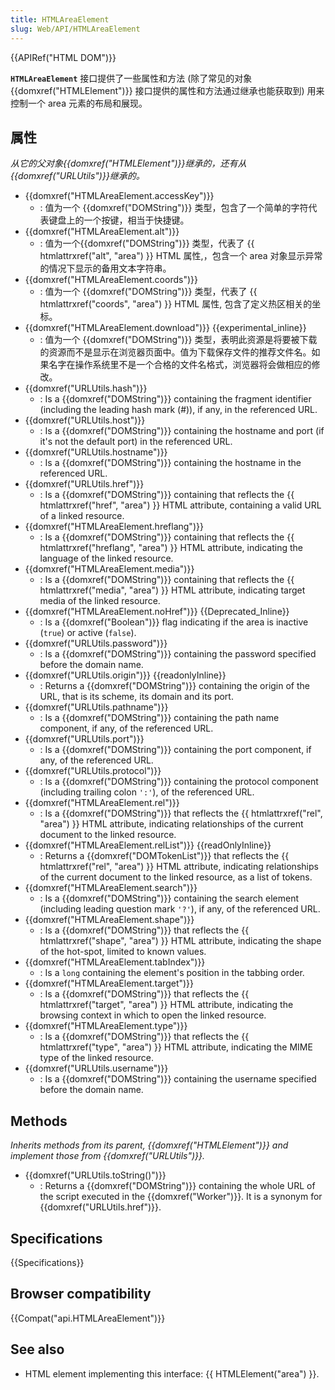 ```yaml
---
title: HTMLAreaElement
slug: Web/API/HTMLAreaElement
---
```


{{APIRef("HTML DOM")}}

**`HTMLAreaElement`** 接口提供了一些属性和方法 (除了常见的对象{{domxref("HTMLElement")}} 接口提供的属性和方法通过继承也能获取到) 用来控制一个 area 元素的布局和展现。

## 属性

_从它的父对象{{domxref("HTMLElement")}}继承的，还有从{{domxref("URLUtils")}}继承的。_

- {{domxref("HTMLAreaElement.accessKey")}}
  - : 值为一个 {{domxref("DOMString")}} 类型，包含了一个简单的字符代表键盘上的一个按键，相当于快捷键。
- {{domxref("HTMLAreaElement.alt")}}
  - : 值为一个{{domxref("DOMString")}} 类型，代表了 {{ htmlattrxref("alt", "area") }} HTML 属性,，包含一个 area 对象显示异常的情况下显示的备用文本字符串。
- {{domxref("HTMLAreaElement.coords")}}
  - : 值为一个 {{domxref("DOMString")}} 类型，代表了 {{ htmlattrxref("coords", "area") }} HTML 属性, 包含了定义热区相关的坐标。
- {{domxref("HTMLAreaElement.download")}} {{experimental_inline}}
  - : 值为一个 {{domxref("DOMString")}} 类型，表明此资源是将要被下载的资源而不是显示在浏览器页面中。值为下载保存文件的推荐文件名。如果名字在操作系统里不是一个合格的文件名格式，浏览器将会做相应的修改。
- {{domxref("URLUtils.hash")}}
  - : Is a {{domxref("DOMString")}} containing the fragment identifier (including the leading hash mark (#)), if any, in the referenced URL.
- {{domxref("URLUtils.host")}}
  - : Is a {{domxref("DOMString")}} containing the hostname and port (if it's not the default port) in the referenced URL.
- {{domxref("URLUtils.hostname")}}
  - : Is a {{domxref("DOMString")}} containing the hostname in the referenced URL.
- {{domxref("URLUtils.href")}}
  - : Is a {{domxref("DOMString")}} containing that reflects the {{ htmlattrxref("href", "area") }} HTML attribute, containing a valid URL of a linked resource.
- {{domxref("HTMLAreaElement.hreflang")}}
  - : Is a {{domxref("DOMString")}} containing that reflects the {{ htmlattrxref("hreflang", "area") }} HTML attribute, indicating the language of the linked resource.
- {{domxref("HTMLAreaElement.media")}}
  - : Is a {{domxref("DOMString")}} containing that reflects the {{ htmlattrxref("media", "area") }} HTML attribute, indicating target media of the linked resource.
- {{domxref("HTMLAreaElement.noHref")}} {{Deprecated_Inline}}
  - : Is a {{domxref("Boolean")}} flag indicating if the area is inactive (`true`) or active (`false`).
- {{domxref("URLUtils.password")}}
  - : Is a {{domxref("DOMString")}} containing the password specified before the domain name.
- {{domxref("URLUtils.origin")}} {{readonlyInline}}
  - : Returns a {{domxref("DOMString")}} containing the origin of the URL, that is its scheme, its domain and its port.
- {{domxref("URLUtils.pathname")}}
  - : Is a {{domxref("DOMString")}} containing the path name component, if any, of the referenced URL.
- {{domxref("URLUtils.port")}}
  - : Is a {{domxref("DOMString")}} containing the port component, if any, of the referenced URL.
- {{domxref("URLUtils.protocol")}}
  - : Is a {{domxref("DOMString")}} containing the protocol component (including trailing colon `':'`), of the referenced URL.
- {{domxref("HTMLAreaElement.rel")}}
  - : Is a {{domxref("DOMString")}} that reflects the {{ htmlattrxref("rel", "area") }} HTML attribute, indicating relationships of the current document to the linked resource.
- {{domxref("HTMLAreaElement.relList")}} {{readOnlyInline}}
  - : Returns a {{domxref("DOMTokenList")}} that reflects the {{ htmlattrxref("rel", "area") }} HTML attribute, indicating relationships of the current document to the linked resource, as a list of tokens.
- {{domxref("HTMLAreaElement.search")}}
  - : Is a {{domxref("DOMString")}} containing the search element (including leading question mark `'?'`), if any, of the referenced URL.
- {{domxref("HTMLAreaElement.shape")}}
  - : Is a {{domxref("DOMString")}} that reflects the {{ htmlattrxref("shape", "area") }} HTML attribute, indicating the shape of the hot-spot, limited to known values.
- {{domxref("HTMLAreaElement.tabIndex")}}
  - : Is a `long` containing the element's position in the tabbing order.
- {{domxref("HTMLAreaElement.target")}}
  - : Is a {{domxref("DOMString")}} that reflects the {{ htmlattrxref("target", "area") }} HTML attribute, indicating the browsing context in which to open the linked resource.
- {{domxref("HTMLAreaElement.type")}}
  - : Is a {{domxref("DOMString")}} that reflects the {{ htmlattrxref("type", "area") }} HTML attribute, indicating the MIME type of the linked resource.
- {{domxref("URLUtils.username")}}
  - : Is a {{domxref("DOMString")}} containing the username specified before the domain name.

## Methods

_Inherits methods from its parent, {{domxref("HTMLElement")}} and implement those from {{domxref("URLUtils")}}._

- {{domxref("URLUtils.toString()")}}
  - : Returns a {{domxref("DOMString")}} containing the whole URL of the script executed in the {{domxref("Worker")}}. It is a synonym for {{domxref("URLUtils.href")}}.

## Specifications

{{Specifications}}

## Browser compatibility

{{Compat("api.HTMLAreaElement")}}

## See also

- HTML element implementing this interface: {{ HTMLElement("area") }}.
